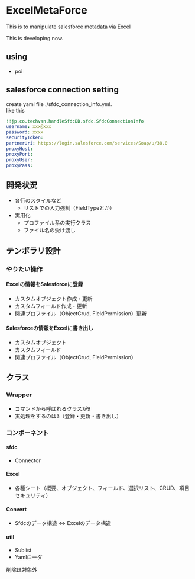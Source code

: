 # ExcelMetaForce
This is to manipulate salesforce metadata via Excel

This is developing now.

## using
+ poi

## salesforce connection setting
create yaml file ./sfdc_connection_info.yml.  
like this

```yaml
!!jp.co.techvan.handleSfdcDD.sfdc.SfdcConnectionInfo
username: xxx@xxx
password: xxxx
securityToken: 
partnerUri: https://login.salesforce.com/services/Soap/u/38.0
proxyHost: 
proxyPort: 
proxyUser: 
proxyPass: 
```



## 開発状況
+ 各行のスタイルなど
  + リストでの入力強制（FieldTypeとか）
+ 実用化
  + プロファイル系の実行クラス
  + ファイル名の受け渡し

## テンポラリ設計
### やりたい操作
#### Excelの情報をSalesforceに登録
+ カスタムオブジェクト作成・更新
+ カスタムフィールド作成・更新
+ 関連プロファイル（ObjectCrud, FieldPermission）更新

#### Salesforceの情報をExcelに書き出し
+ カスタムオブジェクト
+ カスタムフィールド
+ 関連プロファイル（ObjectCrud, FieldPermission）

## クラス
### Wrapper
+ コマンドから呼ばれるクラスが9
+ 実処理をするのは3（登録・更新・書き出し）

### コンポーネント
#### sfdc
+ Connector

#### Excel
+ 各種シート（概要、オブジェクト、フィールド、選択リスト、CRUD、項目セキュリティ）

#### Convert
+ Sfdcのデータ構造 ⇔ Excelのデータ構造

#### util
+ Sublist
+ Yamlローダ

削除は対象外
